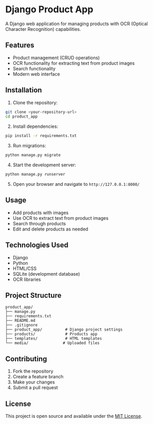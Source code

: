 # Django Product App

A Django web application for managing products with OCR (Optical Character Recognition) capabilities.

## Features

- Product management (CRUD operations)
- OCR functionality for extracting text from product images
- Search functionality
- Modern web interface

## Installation

1. Clone the repository:
```bash
git clone <your-repository-url>
cd product_app
```

2. Install dependencies:
```bash
pip install -r requirements.txt
```

3. Run migrations:
```bash
python manage.py migrate
```

4. Start the development server:
```bash
python manage.py runserver
```

5. Open your browser and navigate to `http://127.0.0.1:8000/`

## Usage

- Add products with images
- Use OCR to extract text from product images
- Search through products
- Edit and delete products as needed

## Technologies Used

- Django
- Python
- HTML/CSS
- SQLite (development database)
- OCR libraries

## Project Structure

```
product_app/
├── manage.py
├── requirements.txt
├── README.md
├── .gitignore
├── product_app/          # Django project settings
├── products/             # Products app
├── templates/            # HTML templates
└── media/               # Uploaded files
```

## Contributing

1. Fork the repository
2. Create a feature branch
3. Make your changes
4. Submit a pull request

## License

This project is open source and available under the [MIT License](LICENSE). 